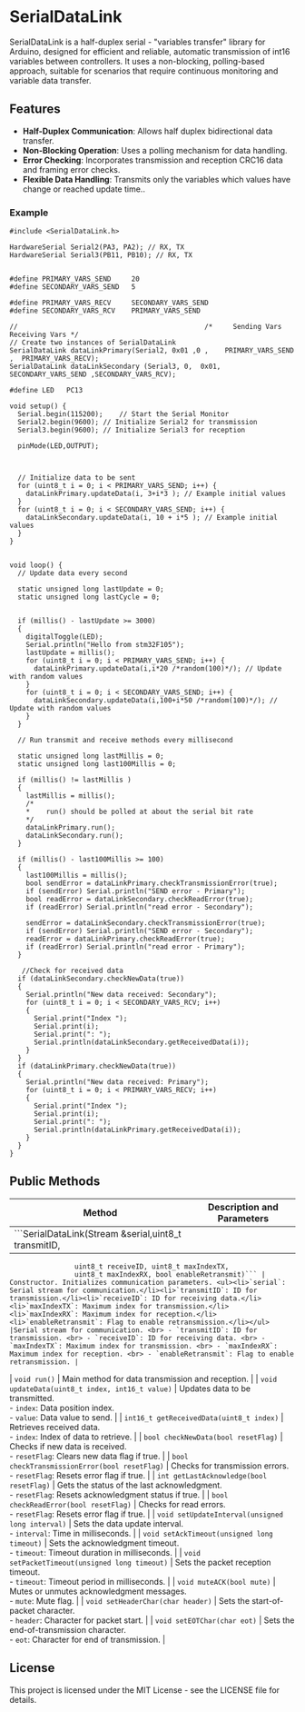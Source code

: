 # SerialDataLink

SerialDataLink is a half-duplex serial - "variables transfer" library for Arduino, designed for efficient and reliable, automatic transmission of int16 variables between controllers. It uses a non-blocking, polling-based approach, suitable for scenarios that require continuous monitoring and variable data transfer.

## Features

- **Half-Duplex Communication**: Allows half duplex bidirectional data transfer.
- **Non-Blocking Operation**: Uses a polling mechanism for data handling.
- **Error Checking**: Incorporates transmission and reception CRC16 data and framing error checks.
- **Flexible Data Handling**: Transmits only the variables which values have change or reached update time..

### Example

```
#include <SerialDataLink.h>

HardwareSerial Serial2(PA3, PA2); // RX, TX
HardwareSerial Serial3(PB11, PB10); // RX, TX


#define PRIMARY_VARS_SEND     20
#define SECONDARY_VARS_SEND   5

#define PRIMARY_VARS_RECV     SECONDARY_VARS_SEND
#define SECONDARY_VARS_RCV    PRIMARY_VARS_SEND

//                                              /*     Sending Vars       Receiving Vars */
// Create two instances of SerialDataLink
SerialDataLink dataLinkPrimary(Serial2, 0x01 ,0 ,    PRIMARY_VARS_SEND ,  PRIMARY_VARS_RECV);
SerialDataLink dataLinkSecondary (Serial3, 0,  0x01, SECONDARY_VARS_SEND ,SECONDARY_VARS_RCV);

#define LED   PC13

void setup() {
  Serial.begin(115200);    // Start the Serial Monitor
  Serial2.begin(9600); // Initialize Serial2 for transmission
  Serial3.begin(9600); // Initialize Serial3 for reception

  pinMode(LED,OUTPUT);



  // Initialize data to be sent
  for (uint8_t i = 0; i < PRIMARY_VARS_SEND; i++) {
    dataLinkPrimary.updateData(i, 3+i*3 ); // Example initial values
  }
  for (uint8_t i = 0; i < SECONDARY_VARS_SEND; i++) {
    dataLinkSecondary.updateData(i, 10 + i*5 ); // Example initial values
  }
}


void loop() {
  // Update data every second
  
  static unsigned long lastUpdate = 0;
  static unsigned long lastCycle = 0;

  
  if (millis() - lastUpdate >= 3000) 
  {
    digitalToggle(LED);
    Serial.println("Hello from stm32F105");
    lastUpdate = millis();
    for (uint8_t i = 0; i < PRIMARY_VARS_SEND; i++) {
      dataLinkPrimary.updateData(i,i*20 /*random(100)*/); // Update with random values
    }
    for (uint8_t i = 0; i < SECONDARY_VARS_SEND; i++) {
      dataLinkSecondary.updateData(i,100+i*50 /*random(100)*/); // Update with random values
    }
  }

  // Run transmit and receive methods every millisecond
  
  static unsigned long lastMillis = 0;
  static unsigned long last100Millis = 0;
  
  if (millis() != lastMillis ) 
  {
    lastMillis = millis();
    /*
    *    run() should be polled at about the serial bit rate 
    */
    dataLinkPrimary.run();
    dataLinkSecondary.run();
  }  

  if (millis() - last100Millis >= 100) 
  {
    last100Millis = millis();
    bool sendError = dataLinkPrimary.checkTransmissionError(true);
    if (sendError) Serial.println("SEND error - Primary");
    bool readError = dataLinkSecondary.checkReadError(true);
    if (readError) Serial.println("read error - Secondary");

    sendError = dataLinkSecondary.checkTransmissionError(true);
    if (sendError) Serial.println("SEND error - Secondary");
    readError = dataLinkPrimary.checkReadError(true);
    if (readError) Serial.println("read error - Primary");
  }

   //Check for received data
  if (dataLinkSecondary.checkNewData(true)) 
  {
    Serial.println("New data received: Secondary");
    for (uint8_t i = 0; i < SECONDARY_VARS_RCV; i++) 
    {
      Serial.print("Index ");
      Serial.print(i);
      Serial.print(": ");
      Serial.println(dataLinkSecondary.getReceivedData(i));
    }
  }
  if (dataLinkPrimary.checkNewData(true)) 
  {
    Serial.println("New data received: Primary");
    for (uint8_t i = 0; i < PRIMARY_VARS_RECV; i++) 
    {
      Serial.print("Index ");
      Serial.print(i);
      Serial.print(": ");
      Serial.println(dataLinkPrimary.getReceivedData(i));
    }
  }
}
```

## Public Methods

| Method | Description and Parameters |
| ------ | --------------------------- |
| ```SerialDataLink(Stream &serial,uint8_t transmitID,
                    uint8_t receiveID, uint8_t maxIndexTX,
                    uint8_t maxIndexRX, bool enableRetransmit)``` | Constructor. Initializes communication parameters. <ul><li>`serial`: Serial stream for communication.</li><li>`transmitID`: ID for transmission.</li><li>`receiveID`: ID for receiving data.</li><li>`maxIndexTX`: Maximum index for transmission.</li><li>`maxIndexRX`: Maximum index for reception.</li><li>`enableRetransmit`: Flag to enable retransmission.</li></ul> |Serial stream for communication. <br> - `transmitID`: ID for transmission. <br> - `receiveID`: ID for receiving data. <br> - `maxIndexTX`: Maximum index for transmission. <br> - `maxIndexRX`: Maximum index for reception. <br> - `enableRetransmit`: Flag to enable retransmission. |
| `void run()` | Main method for data transmission and reception. |
| `void updateData(uint8_t index, int16_t value)` | Updates data to be transmitted. <br> - `index`: Data position index. <br> - `value`: Data value to send. |
| `int16_t getReceivedData(uint8_t index)` | Retrieves received data. <br> - `index`: Index of data to retrieve. |
| `bool checkNewData(bool resetFlag)` | Checks if new data is received. <br> - `resetFlag`: Clears new data flag if true. |
| `bool checkTransmissionError(bool resetFlag)` | Checks for transmission errors. <br> - `resetFlag`: Resets error flag if true. |
| `int getLastAcknowledge(bool resetFlag)` | Gets the status of the last acknowledgment. <br> - `resetFlag`: Resets acknowledgment status if true. |
| `bool checkReadError(bool resetFlag)` | Checks for read errors. <br> - `resetFlag`: Resets error flag if true. |
| `void setUpdateInterval(unsigned long interval)` | Sets the data update interval. <br> - `interval`: Time in milliseconds. |
| `void setAckTimeout(unsigned long timeout)` | Sets the acknowledgment timeout. <br> - `timeout`: Timeout duration in milliseconds. |
| `void setPacketTimeout(unsigned long timeout)` | Sets the packet reception timeout. <br> - `timeout`: Timeout period in milliseconds. |
| `void muteACK(bool mute)` | Mutes or unmutes acknowledgment messages. <br> - `mute`: Mute flag. |
| `void setHeaderChar(char header)` | Sets the start-of-packet character. <br> - `header`: Character for packet start. |
| `void setEOTChar(char eot)` | Sets the end-of-transmission character. <br> - `eot`: Character for end of transmission. |





## License

This project is licensed under the MIT License - see the LICENSE file for details.

